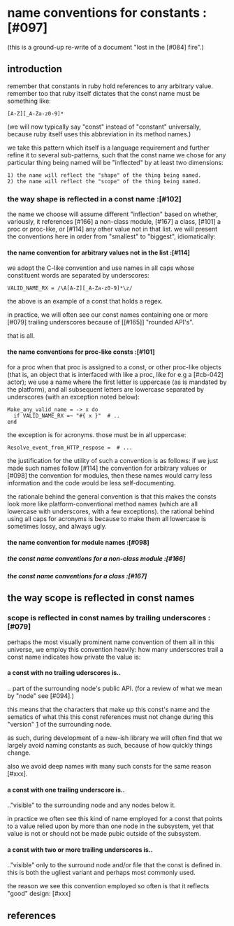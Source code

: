 # name conventions for constants :[#097]

(this is a ground-up re-write of a document "lost in the [#084] fire".)

## introduction

remember that constants in ruby hold references to any arbitrary value.
remember too that ruby itself dictates that the const name must be
something like:

    [A-Z][_A-Za-z0-9]*

(we will now typically say "const" instead of "constant" universally,
because ruby itself uses this abbreviation in its method names.)


we take this pattern which itself is a language requirement and further
refine it to several sub-patterns, such that the const name we chose for
any particular thing being named will be "inflected" by at least two
dimensions:

    1) the name will reflect the "shape" of the thing being named.
    2) the name will reflect the "scope" of the thing being named.


### the way shape is reflected in a const name :[#102]

the name we choose will assume different "inflection" based on whether,
variously, it references [#166] a non-class module, [#167] a class,
[#101] a proc or proc-like, or [#114] any other value not in that list.
we will present the conventions here in order from "smallest" to "biggest",
idiomatically:




#### the name convention for arbitrary values not in the list :[#114]

we adopt the C-like convention and use names in all caps whose
constituent words are separated by underscores:

    VALID_NAME_RX = /\A[A-Z][_A-Za-z0-9]*\z/

the above is an example of a const that holds a regex.

in practice, we will often see our const names containing one or more
[#079] trailing underscores because of [[#165]] "rounded API's".

that is all.




#### the name conventions for proc-like consts :[#101]


for a proc when that proc is assigned to a const, or other proc-like
objects (that is, an object that is interfaced with like a proc, like
for e.g a [#cb-042] actor); we use a name where the first letter is
uppercase (as is mandated by the platform), and all subsequent letters
are lowercase separated by underscores (with an exception noted
below):

    Make_any_valid_name = -> x do
      if VALID_NAME_RX =~ "#{ x }"  # ..
    end

the exception is for acronyms. those must be in all uppercase:

    Resolve_event_from_HTTP_respose =  # ...


the justification for the utility of such a convention is as follows: if
we just made such names follow [#114] the convention for arbitrary
values or [#098] the convention for modules, then these names would carry
less information and the code would be less self-documenting.

the rationale behind the general convention is that this makes the
consts look more like platform-conventional method names (which are all
lowercase with underscores, with a few exceptions). the rational
behind using all caps for acronyms is because to make them all lowercase
is sometimes lossy, and always ugly.




#### the name convention for module names :[#098]




##### the const name conventions for a non-class module :[#166]




##### the const name conventions for a class :[#167]




## the way scope is reflected in const names



### scope is reflected in const names by trailing underscores :[#079]

perhaps the most visually prominent name convention of them all in this
universe, we employ this convention heavily: how many underscores trail
a const name indicates how private the value is:


#### a const with no trailing uderscores is..

.. part of the surrounding node's public API. (for a review of what we
mean by "node" see [#094].)

this means that the characters that make up this const's name and the
sematics of what this this const references must not change during this
"version" [1][1] of the surrounding node.

as such, during development of a new-ish library we will often find that
we largely avoid naming constants as such, because of how quickly things
change.

also we avoid deep names with many such consts for the same reason
[#xxx].



#### a const with one trailing underscore is..

.."visible" to the surrounding node and any nodes below it.

in practice we often see this kind of name employed for a const that
points to a value relied upon by more than one node in the subsystem,
yet that value is not or should not be made pubic outside of the
subsystem.


#### a const with two or more trailing underscores is..

.."visible" only to the surround node and/or file that the const is
defined in.  this is both the ugliest variant and perhaps most commonly
used.

the reason we see this convention employed so often is that it reflects
"good" design: [#xxx]




## references

[1]: http://semver.org
